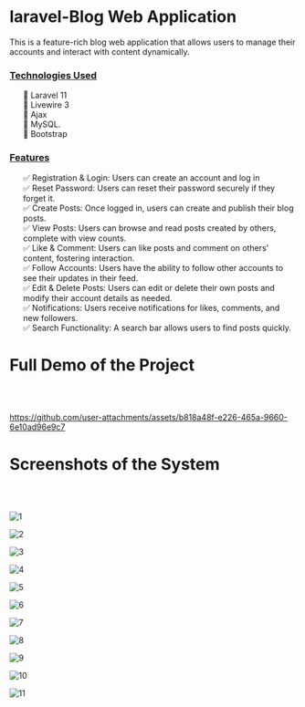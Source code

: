 # laravel-Blog Web Application


This is a feature-rich blog web application that allows users to manage their accounts and interact with content dynamically.

<h3><u>Technologies Used</u></h3>

<ul>
🔹 Laravel 11<br>
🔹 Livewire 3<br>
🔹 Ajax<br>
🔹 MySQL.<br>
🔹 Bootstrap<br>
</ul>

<h3><u>Features</u></h3>
<ul> 
✅ Registration & Login: Users can create an account and log in<br>
✅ Reset Password: Users can reset their password securely if they forget it.<br>
✅ Create Posts: Once logged in, users can create and publish their blog posts.<br>
✅ View Posts: Users can browse and read posts created by others, complete with view counts.<br>
✅ Like & Comment: Users can like posts and comment on others' content, fostering interaction.<br>
✅ Follow Accounts: Users have the ability to follow other accounts to see their updates in their feed.<br>
✅ Edit & Delete Posts: Users can edit or delete their own posts and modify their account details as needed.<br>
✅ Notifications: Users receive notifications for likes, comments, and new followers.<br>
✅ Search Functionality: A search bar allows users to find posts quickly.<br>

</ul>



<h1>Full Demo of the Project</h1>
<br><br>



https://github.com/user-attachments/assets/b818a48f-e226-465a-9660-6e10ad96e9c7




<h1>Screenshots of the System</h1><br><br> 


![1](https://github.com/user-attachments/assets/5fe14197-86df-4956-a04f-0f9041e6f99a)

![2](https://github.com/user-attachments/assets/1fc2fda9-c9d6-4728-b367-9cbf768f6592)

![3](https://github.com/user-attachments/assets/055549ae-69d1-4580-aade-26ff436dde91)

![4](https://github.com/user-attachments/assets/bafcb803-28cd-45b6-b8f5-f4ef2b2c1d93)

![5](https://github.com/user-attachments/assets/c7d2a3d2-003a-4033-880d-88e0c8552409)

![6](https://github.com/user-attachments/assets/64971499-b9be-4347-834b-ccc9fe59fbaf)

![7](https://github.com/user-attachments/assets/c6dae7ff-872f-453b-bca7-8dcec15e125a)

![8](https://github.com/user-attachments/assets/d122aba0-d2f9-4626-bcb7-ea4f045b7ed7)

![9](https://github.com/user-attachments/assets/64374f50-a387-4305-8c2d-a5bd37e149c5)

![10](https://github.com/user-attachments/assets/7b18a7ad-4a4d-4fc3-bf03-a7f0f975d7f0)

![11](https://github.com/user-attachments/assets/8df18dac-ca9f-4ea4-97de-1bcd1609cab1)




